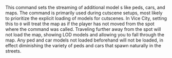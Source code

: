 This command sets the streaming of additional model s like peds, cars, and maps. The command is primarily used during cutscene setups, most likely to prioritize the explicit loading of models for cutscenes. In Vice City, setting this to `0` will treat the map as if the player has not moved from the spot where the command was called. Traveling further away from the spot will not load the map, showing LOD models and allowing you to fall through the map. Any ped and car models not loaded beforehand will not be loaded, in effect diminishing the variety of peds and cars that spawn naturally in the streets.
